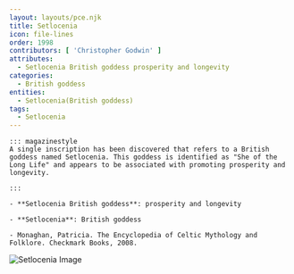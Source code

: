 ```yaml
---
layout: layouts/pce.njk
title: Setlocenia
icon: file-lines
order: 1998
contributors: [ 'Christopher Godwin' ]
attributes:
  - Setlocenia British goddess prosperity and longevity
categories:
  - British goddess
entities:
  - Setlocenia(British goddess)
tags:
  - Setlocenia
---
```

``` tab [group1:Info]
::: magazinestyle
A single inscription has been discovered that refers to a British goddess named Setlocenia. This goddess is identified as "She of the Long Life" and appears to be associated with promoting prosperity and longevity.

:::
```
``` tab [group1:Attributes]
- **Setlocenia British goddess**: prosperity and longevity
```
``` tab [group1:Entities]
- **Setlocenia**: British goddess
```
``` tab [group1:Sources]
- Monaghan, Patricia. The Encyclopedia of Celtic Mythology and Folklore. Checkmark Books, 2008.
```
![Setlocenia Image]([None])
